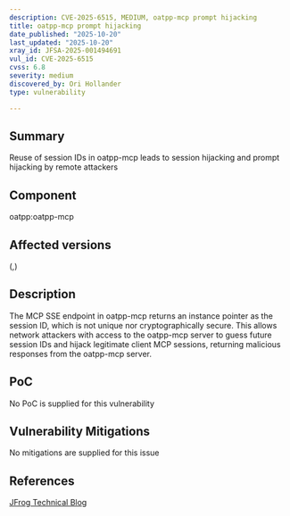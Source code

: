 ```yaml
---
description: CVE-2025-6515, MEDIUM, oatpp-mcp prompt hijacking
title: oatpp-mcp prompt hijacking
date_published: "2025-10-20"
last_updated: "2025-10-20"
xray_id: JFSA-2025-001494691
vul_id: CVE-2025-6515
cvss: 6.8
severity: medium
discovered_by: Ori Hollander
type: vulnerability

---
```


## Summary

Reuse of session IDs in oatpp-mcp leads to session hijacking and prompt hijacking by remote attackers

## Component

oatpp:oatpp-mcp

## Affected versions

(,)

## Description

The MCP SSE endpoint in oatpp-mcp returns an instance pointer as the session ID, which is not unique nor cryptographically secure. This allows network attackers with access to the oatpp-mcp server to guess future session IDs and hijack legitimate client MCP sessions, returning malicious responses from the oatpp-mcp server. 

## PoC

No PoC is supplied for this vulnerability 

## Vulnerability Mitigations

No mitigations are supplied for this issue

## References

[JFrog Technical Blog](https://jfrog.com/blog/mcp-prompt-hijacking-vulnerability)
